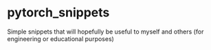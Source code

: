 # pytorch_snippets
Simple snippets that will hopefully be useful to myself and others (for engineering or educational purposes)

